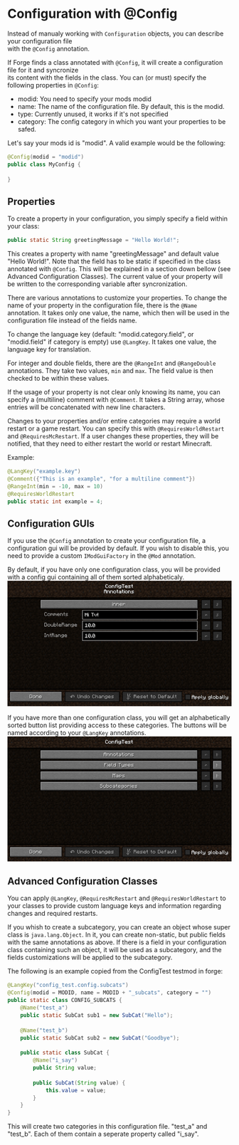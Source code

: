 Configuration with @Config
==========================
Instead of manualy working with `Configuration` objects, you can describe your configuration file  
with the `@Config` annotation. 

If Forge finds a class annotated with `@Config`, it will create a configuration file for it and syncronize  
its content with the fields in the class. You can (or must) specify the following properties in `@Config`:
* modid: You need to specify your mods modid
* name: The name of the configuration file. By default, this is the modid.
* type: Currently unused, it works if it's not specified
* category: The config category in which you want your properties to be safed.

Let's say your mods id is "modid". A valid example would be the following:

````java
@Config(modid = "modid")
public class MyConfig {

}
````

Properties
----------
To create a property in your configuration, you simply specify a field within your class:

````java
public static String greetingMessage = "Hello World!";
````

This creates a property with name "greetingMessage" and default value "Hello World!". Note that
the field has to be static if specified in the class annotated with `@Config`. This will be explained
in a section down bellow (see Advanced Configuration Classes).
The current value of your property will be written to the corresponding variable after syncronization.

There are various annotations to customize your properties.
To change the name of your property in the configuration file, there is the `@Name` annotation. It takes
only one value, the name, which then will be used in the configuration file instead of the fields name.

To change the language key (default: "modid.category.field", or "modid.field" if category is empty) use
`@LangKey`. It takes one value, the language key for translation.

For integer and double fields, there are the `@RangeInt` and `@RangeDouble` annotations. They take two values,
`min` and `max`. The field value is then checked to be within these values.

If the usage of your property is not clear only knowing its name, you can specify a (multiline) comment with
`@Comment`. It takes a String array, whose entries will be concatenated with new line characters.

Changes to your properties and/or entire categories may require a world restart or a game restart. You can
specify this with `@RequiresWorldRestart` and `@RequiresMcRestart`. If a user changes these properties, they
will be notified, that they need to either restart the world or restart Minecraft.

Example:
````java
@LangKey("example.key")
@Comment({"This is an example", "for a multiline comment"})
@RangeInt(min = -10, max = 10)
@RequiresWorldRestart
public static int example = 4;
````

Configuration GUIs
------------------
If you use the `@Config` annotation to create your configuration file, a configuration gui will be provided by default.
If you wish to disable this, you need to provide a custom `IModGuiFactory` in the `@Mod` annotation.

By default, if you have only one configuration class, you will be provided with a config gui containing all of them sorted
alphabeticaly.
![The alphabetically sorted properties](./propertyList.PNG "Property list")

If you have more than one configuration class, you will get an alphabetically sorted button list providing access to these
categories.
The buttons will be named according to your `@LangKey` annotations.
![A list of categories](./classList.PNG "Category list")


Advanced Configuration Classes
------------------------------
You can apply `@LangKey`, `@RequiresMcRestart` and `@RequiresWorldRestart` to your classes to provide custom language
keys and information regarding changes and required restarts.

If you whish to create a subcategory, you can create an object whose super class is `java.lang.Object`. In it, you can create non-static,
but public fields with the same annotations as above. If there is a field in your configuration class containing such an object,
it will be used as a subcategory, and the fields customizations will be applied to the subcategory. 

The following is an example copied from the ConfigTest testmod in forge:

````java
@LangKey("config_test.config.subcats")
@Config(modid = MODID, name = MODID + "_subcats", category = "")
public static class CONFIG_SUBCATS {
    @Name("test_a")
    public static SubCat sub1 = new SubCat("Hello");

    @Name("test_b")
    public static SubCat sub2 = new SubCat("Goodbye");

    public static class SubCat {
        @Name("i_say")
        public String value;
       
        public SubCat(String value) {
            this.value = value;
        }
    }
}
````

This will create two categories in this configuration file. "test_a" and "test_b". Each of them contain a seperate property called "i_say".